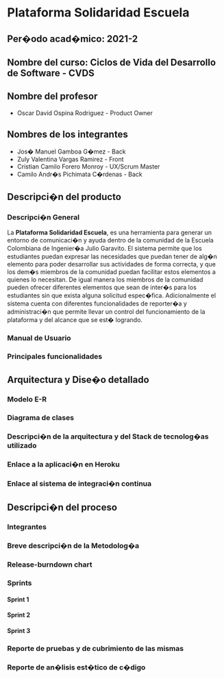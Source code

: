 # Plataforma Solidaridad Escuela

## Per�odo acad�mico: 2021-2

## Nombre del curso: Ciclos de Vida del Desarrollo de Software - CVDS

## Nombre del profesor

+ Oscar David Ospina Rodriguez - Product Owner

## Nombres de los integrantes

+ Jos� Manuel Gamboa G�mez - Back
+ Zuly Valentina Vargas Ramirez - Front
+ Cristian Camilo Forero Monroy - UX/Scrum Master
+ Camilo Andr�s Pichimata C�rdenas - Back

## Descripci�n del producto

### Descripci�n General

La **Plataforma Solidaridad Escuela**, es una herramienta para generar un entorno de comunicaci�n y ayuda dentro de la comunidad de la Escuela Colombiana de Ingenier�a Julio Garavito. El sistema permite que los estudiantes puedan expresar las necesidades que puedan tener de alg�n elemento para poder desarrollar sus actividades de forma correcta, y que los dem�s miembros de la comunidad puedan facilitar estos elementos a quienes lo necesitan. De igual manera los miembros de la comunidad pueden ofrecer diferentes elementos que sean de inter�s para los estudiantes sin que exista alguna solicitud espec�fica. Adicionalmente el sistema cuenta con diferentes funcionalidades de reporter�a y administraci�n que permite llevar un control del funcionamiento de la plataforma y del alcance que se est� logrando.

### Manual de Usuario

### Principales funcionalidades 

## Arquitectura y Dise�o detallado

### Modelo E-R

### Diagrama de clases

### Descripci�n de la arquitectura y del Stack de tecnolog�as utilizado

### Enlace a la aplicaci�n en Heroku

### Enlace al sistema de integraci�n continua

## Descripci�n del proceso

### Integrantes

### Breve descripci�n de la Metodolog�a

### Release-burndown chart

### Sprints

#### Sprint 1

#### Sprint 2

#### Sprint 3

### Reporte de pruebas y de cubrimiento de las mismas 

### Reporte de an�lisis est�tico de c�digo